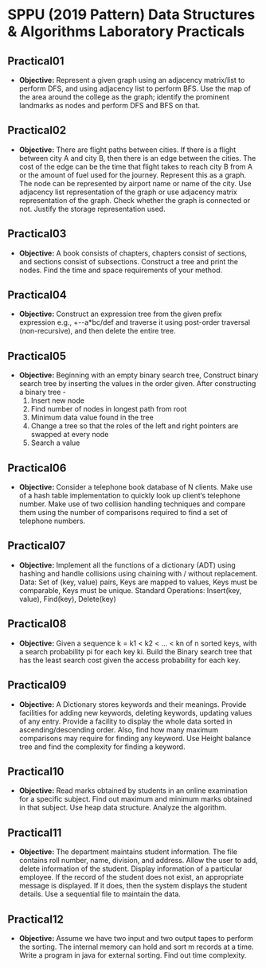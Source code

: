 # SPPU (2019 Pattern) Data Structures & Algorithms Laboratory Practicals

## Practical01
- **Objective:** Represent a given graph using an adjacency matrix/list to perform DFS, and using adjacency list to perform BFS. Use the map of the area around the college as the graph; identify the prominent landmarks as nodes and perform DFS and BFS on that.

## Practical02
- **Objective:** There are flight paths between cities. If there is a flight between city A and city B, then there is an edge between the cities. The cost of the edge can be the time that flight takes to reach city B from A or the amount of fuel used for the journey. Represent this as a graph. The node can be represented by airport name or name of the city. Use adjacency list representation of the graph or use adjacency matrix representation of the graph. Check whether the graph is connected or not. Justify the storage representation used.

## Practical03
- **Objective:** A book consists of chapters, chapters consist of sections, and sections consist of subsections. Construct a tree and print the nodes. Find the time and space requirements of your method.

## Practical04
- **Objective:** Construct an expression tree from the given prefix expression e.g., +--a*bc/def and traverse it using post-order traversal (non-recursive), and then delete the entire tree.

## Practical05
- **Objective:** Beginning with an empty binary search tree, Construct binary search tree by inserting the values in the order given. After constructing a binary tree -
  1. Insert new node
  2. Find number of nodes in longest path from root
  3. Minimum data value found in the tree
  4. Change a tree so that the roles of the left and right pointers are swapped at every node
  5. Search a value

## Practical06
- **Objective:** Consider a telephone book database of N clients. Make use of a hash table implementation to quickly look up client‘s telephone number. Make use of two collision handling techniques and compare them using the number of comparisons required to find a set of telephone numbers.

## Practical07
- **Objective:** Implement all the functions of a dictionary (ADT) using hashing and handle collisions using chaining with / without replacement.
  Data: Set of (key, value) pairs, Keys are mapped to values, Keys must be comparable, Keys must be unique.
  Standard Operations: Insert(key, value), Find(key), Delete(key)

## Practical08
- **Objective:** Given a sequence k = k1 < k2 < … < kn of n sorted keys, with a search probability pi for each key ki. Build the Binary search tree that has the least search cost given the access probability for each key.

## Practical09
- **Objective:** A Dictionary stores keywords and their meanings. Provide facilities for adding new keywords, deleting keywords, updating values of any entry. Provide a facility to display the whole data sorted in ascending/descending order. Also, find how many maximum comparisons may require for finding any keyword. Use Height balance tree and find the complexity for finding a keyword.

## Practical10
- **Objective:** Read marks obtained by students in an online examination for a specific subject. Find out maximum and minimum marks obtained in that subject. Use heap data structure. Analyze the algorithm.

## Practical11
- **Objective:** The department maintains student information. The file contains roll number, name, division, and address. Allow the user to add, delete information of the student. Display information of a particular employee. If the record of the student does not exist, an appropriate message is displayed. If it does, then the system displays the student details. Use a sequential file to maintain the data.

## Practical12
- **Objective:** Assume we have two input and two output tapes to perform the sorting. The internal memory can hold and sort m records at a time. Write a program in java for external sorting. Find out time complexity.
